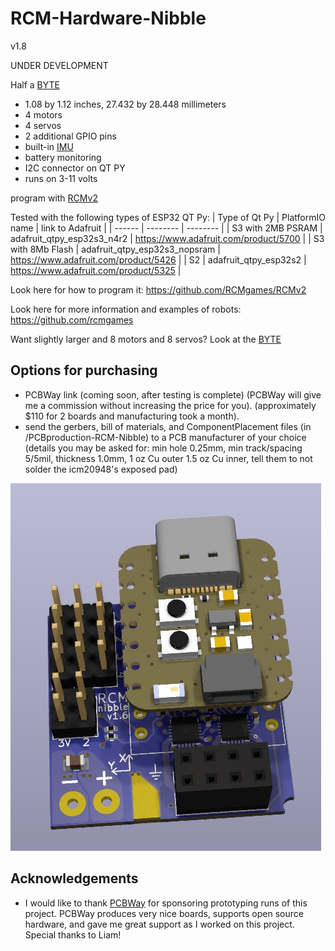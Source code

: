 # RCM-Hardware-Nibble
v1.8

UNDER DEVELOPMENT

Half a [BYTE](https://github.com/RCMgames/RCM-Hardware-BYTE)

* 1.08 by 1.12 inches, 27.432 by 28.448 millimeters
* 4 motors
* 4 servos
* 2 additional GPIO pins
* built-in [IMU](https://github.com/RCMgames/useful-code/blob/main/sensors/IMUs/ICM20948/ICM20948_helper.h)
* battery monitoring
* I2C connector on QT PY
* runs on 3-11 volts

program with [RCMv2](https://github.com/RCMgames/RCMv2)

Tested with the following types of ESP32 QT Py:
| Type of Qt Py | PlatformIO name | link to Adafruit |
| ------ | -------- | -------- |
| S3 with 2MB PSRAM |  adafruit_qtpy_esp32s3_n4r2   |  https://www.adafruit.com/product/5700   |
| S3 with 8Mb Flash |  adafruit_qtpy_esp32s3_nopsram   |  https://www.adafruit.com/product/5426   |
| S2 |  adafruit_qtpy_esp32s2   |  https://www.adafruit.com/product/5325  |

Look here for how to program it: https://github.com/RCMgames/RCMv2

Look here for more information and examples of robots: https://github.com/rcmgames

Want slightly larger and 8 motors and 8 servos? Look at the [BYTE](https://github.com/rcmgames/RCM-Hardware-BYTE)

## Options for purchasing

* PCBWay link (coming soon, after testing is complete) (PCBWay will give me a commission without increasing the price for you). (approximately $110 for 2 boards and manufacturing took a month).
* send the gerbers, bill of materials, and ComponentPlacement files (in /PCBproduction-RCM-Nibble) to a PCB manufacturer of your choice (details you may be asked for: min hole 0.25mm, min track/spacing 5/5mil, thickness 1.0mm, 1 oz Cu outer 1.5 oz Cu inner, tell them to not solder the icm20948's exposed pad)

![screenshot of 3D model](https://github.com/RCMgames/RCM-Hardware-Nibble/blob/9c7b1ddb5be3ad631fa4b47af7eed56ae17cecb7/CAD%20renders-RCM-Nibble/render1.jpg)

## Acknowledgements
* I would like to thank [PCBWay](https://www.pcbway.com/) for sponsoring prototyping runs of this project. PCBWay produces very nice boards, supports open source hardware, and gave me great support as I worked on this project. Special thanks to Liam!
